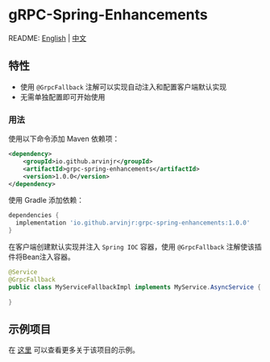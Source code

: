 # gRPC-Spring-Enhancements

README: [English](README.md) | [中文](README-zh-CN.md)

## 特性
- 使用 `@GrpcFallback` 注解可以实现自动注入和配置客户端默认实现
- 无需单独配置即可开始使用

### 用法

使用以下命令添加 Maven 依赖项：

````xml
<dependency>
    <groupId>io.github.arvinjr</groupId>
    <artifactId>grpc-spring-enhancements</artifactId>
    <version>1.0.0</version>
</dependency>

````

使用 Gradle 添加依赖：

````gradle
dependencies {
  implementation 'io.github.arvinjr:grpc-spring-enhancements:1.0.0'
}
````

在客户端创建默认实现并注入 `Spring IOC` 容器，使用 `@GrpcFallback` 注解使该插件将Bean注入容器。

```java
@Service
@GrpcFallback
public class MyServiceFallbackImpl implements MyService.AsyncService {
	
}
```

## 示例项目

在 [这里](examples) 可以查看更多关于该项目的示例。
